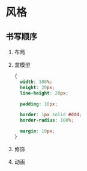 # 风格

## 书写顺序

1. 布局
1. 盒模型

    ```css
    {
      width: 100%;
      height: 20px;
      line-height: 20px;

      padding: 10px;

      border: 1px solid #ddd;
      border-radius: 100%;

      margin: 10px;
    }
    ```

1. 修饰
1. 动画
